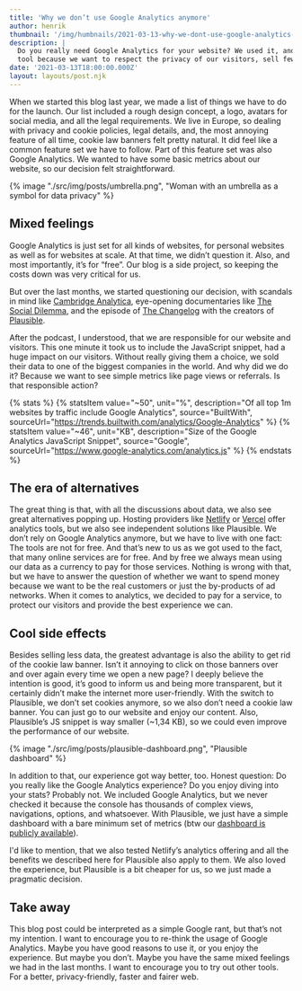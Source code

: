 ```yaml
---
title: 'Why we don’t use Google Analytics anymore'
author: henrik
thumbnail: '/img/humbnails/2021-03-13-why-we-dont-use-google-analytics-anymore.png'
description: |
  Do you really need Google Analytics for your website? We used it, and we switched to another
  tool because we want to respect the privacy of our visitors, sell fewer data to one of the biggest companies in the world, and improve the usability of our blog.
date: '2021-03-13T18:00:00.000Z'
layout: layouts/post.njk
---
```


When we started this blog last year, we made a list of things we have to do for
the launch. Our list included a rough design concept, a logo, avatars for social
media, and all the legal requirements. We live in Europe, so dealing with
privacy and cookie policies, legal details, and, the most annoying feature of
all time, cookie law banners felt pretty natural. It did feel like a common
feature set we have to follow. Part of this feature set was also Google
Analytics. We wanted to have some basic metrics about our website, so our
decision felt straightforward.

{% image "./src/img/posts/umbrella.png", "Woman with an umbrella as a symbol for data privacy" %}

## Mixed feelings

Google Analytics is just set for all kinds of websites, for personal websites as
well as for websites at scale. At that time, we didn’t question it. Also, and
most importantly, it’s for “free”. Our blog is a side project, so keeping the
costs down was very critical for us.

But over the last months, we started questioning our decision, with scandals in
mind like
[Cambridge Analytica](https://en.wikipedia.org/wiki/Cambridge_Analytica),
eye-opening documentaries like
[The Social Dilemma](https://www.thesocialdilemma.com/), and the episode of
[The Changelog](https://changelog.com/podcast/396) with the creators of
[Plausible](https://plausible.io).

After the podcast, I understood, that we are responsible for our website and
visitors. This one minute it took us to include the JavaScript snippet, had a
huge impact on our visitors. Without really giving them a choice, we sold their
data to one of the biggest companies in the world. And why did we do it? Because
we want to see simple metrics like page views or referrals. Is that responsible
action?

{% stats %}
{% statsItem value="~50", unit="%", description="Of all top 1m websites by traffic include Google Analytics", source="BuiltWith", sourceUrl="https://trends.builtwith.com/analytics/Google-Analytics" %}
{% statsItem value="~46", unit="KB", description="Size of the Google Analytics JavaScript Snippet", source="Google", sourceUrl="https://www.google-analytics.com/analytics.js" %}
{% endstats %}

## The era of alternatives

The great thing is that, with all the discussions about data, we also see great
alternatives popping up. Hosting providers like
[Netlify](https://www.netlify.com/products/analytics/) or
[Vercel](https://vercel.com/analytics) offer analytics tools, but we also see
independent solutions like Plausible. We don’t rely on Google Analytics anymore,
but we have to live with one fact: The tools are not for free. And that’s new to
us as we got used to the fact, that many online services are for free. And by
free we always mean using our data as a currency to pay for those services.
Nothing is wrong with that, but we have to answer the question of whether we
want to spend money because we want to be the real customers or just the
by-products of ad networks. When it comes to analytics, we decided to pay for a
service, to protect our visitors and provide the best experience we can.

## Cool side effects

Besides selling less data, the greatest advantage is also the ability to get rid
of the cookie law banner. Isn’t it annoying to click on those banners over and
over again every time we open a new page? I deeply believe the intention is
good, it’s good to inform us and being more transparent, but it certainly didn’t
make the internet more user-friendly. With the switch to Plausible, we don’t set
cookies anymore, so we also don’t need a cookie law banner. You can just go to
our website and enjoy our content. Also, Plausible’s JS snippet is way smaller
(~1,34 KB), so we could even improve the performance of our website.

{% image "./src/img/posts/plausible-dashboard.png", "Plausible dashboard" %}

In addition to that, our experience got way better, too. Honest question: Do you
really like the Google Analytics experience? Do you enjoy diving into your
stats? Probably not. We included Google Analytics, but we never checked it
because the console has thousands of complex views, navigations, options, and
whatsoever. With Plausible, we just have a simple dashboard with a bare minimum
set of metrics (btw our
[dashboard is publicly available](https://plausible.io/yetanother.blog)).

I'd like to mention, that we also tested Netlify’s analytics offering and all
the benefits we described here for Plausible also apply to them. We also loved
the experience, but Plausible is a bit cheaper for us, so we just made a
pragmatic decision.

## Take away

This blog post could be interpreted as a simple Google rant, but that’s not my
intention. I want to encourage you to re-think the usage of Google Analytics.
Maybe you have good reasons to use it, or you enjoy the experience. But maybe
you don’t. Maybe you have the same mixed feelings we had in the last months. I
want to encourage you to try out other tools. For a better, privacy-friendly,
faster and fairer web.
